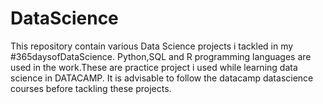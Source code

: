 # DataScience
This repository contain various Data Science projects i tackled in my #365daysofDataScience. Python,SQL and R programming languages are used in the work.These are practice project i used while learning data science 
in DATACAMP. It is advisable to follow the datacamp datascience courses before tackling these projects.
